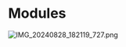# Modules

![IMG_20240828_182119_727.png](https://github.com/user-attachments/assets/4166da52-3c89-46b8-891f-10afb90737f1)
